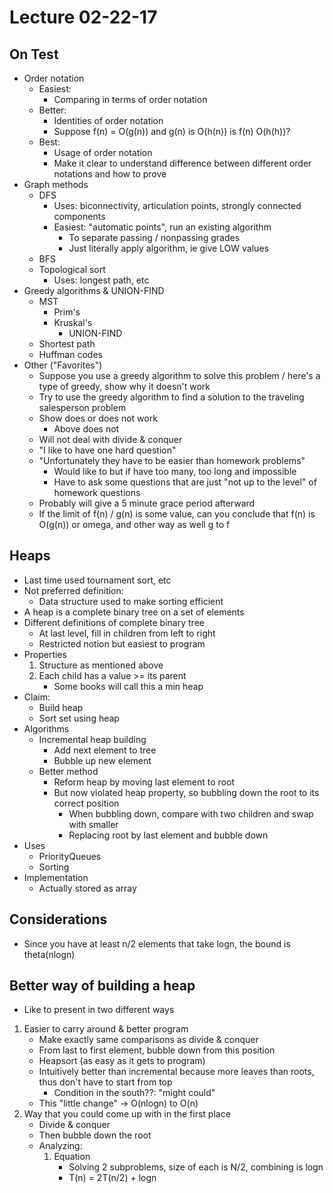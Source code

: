 # Lecture 02-22-17

## On Test
- Order notation
    - Easiest:
        - Comparing in terms of order notation
    - Better:
        - Identities of order notation
        - Suppose f(n) = O(g(n)) and g(n) is O(h(n)) is f(n) O(h(h))?
    - Best:
        - Usage of order notation
        - Make it clear to understand difference between different order notations and how to prove
- Graph methods
    - DFS
        - Uses: biconnectivity, articulation points, strongly connected components
        - Easiest: "automatic points", run an existing algorithm
            - To separate passing / nonpassing grades
            - Just literally apply algorithm, ie give LOW values
    - BFS
    - Topological sort
        - Uses: longest path, etc
- Greedy algorithms & UNION-FIND
    - MST
        - Prim's
        - Kruskal's
            - UNION-FIND
    - Shortest path
    - Huffman codes
- Other ("Favorites")
    - Suppose you use a greedy algorithm to solve this problem / here's a type of greedy, show why it doesn't work
    - Try to use the greedy algorithm to find a solution to the traveling salesperson problem
    - Show does or does not work 
        - Above does not
    - Will not deal with divide & conquer
    - "I like to have one hard question"
    - "Unfortunately they have to be easier than homework problems"
        - Would like to but if have too many, too long and impossible
        - Have to ask some questions that are just "not up to the level" of homework questions
    - Probably will give a 5 minute grace period afterward
    - If the limit of f(n) / g(n) is some value, can you conclude that f(n) is O(g(n)) or omega, and other way as well g to f

## Heaps
- Last time used tournament sort, etc
- Not preferred definition:
    - Data structure used to make sorting efficient
- A heap is a complete binary tree on a set of elements
- Different definitions of complete binary tree
    - At last level, fill in children from left to right
    - Restricted notion but easiest to program
- Properties
    1. Structure as mentioned above
    2. Each child has a value >= its parent
        - Some books will call this a min heap
- Claim:
    - Build heap
    - Sort set using heap
- Algorithms
    - Incremental heap building
        - Add next element to tree
        - Bubble up new element
    - Better method
        - Reform heap by moving last element to root
        - But now violated heap property, so bubbling down the root to its correct position
            - When bubbling down, compare with two children and swap with smaller
            - Replacing root by last element and bubble down
- Uses
    - PriorityQueues
    - Sorting
- Implementation
    - Actually stored as array

## Considerations
- Since you have at least n/2 elements that take logn, the bound is theta(nlogn)

## Better way of building a heap
- Like to present in two different ways 
1. Easier to carry around & better program
    - Make exactly same comparisons as divide & conquer
    - From last to first element, bubble down from this position
    - Heapsort (as easy as it gets to program)
    - Intuitively better than incremental because more leaves than roots, thus don't have to start from top
        - Condition in the south??: "might could" 
    - This "little change" -> O(nlogn) to O(n)
2. Way that you could come up with in the first place
    - Divide & conquer
    - Then bubble down the root
    - Analyzing:
        1. Equation
            - Solving 2 subproblems, size of each is N/2, combining is logn
            - T(n) = 2T(n/2) + logn